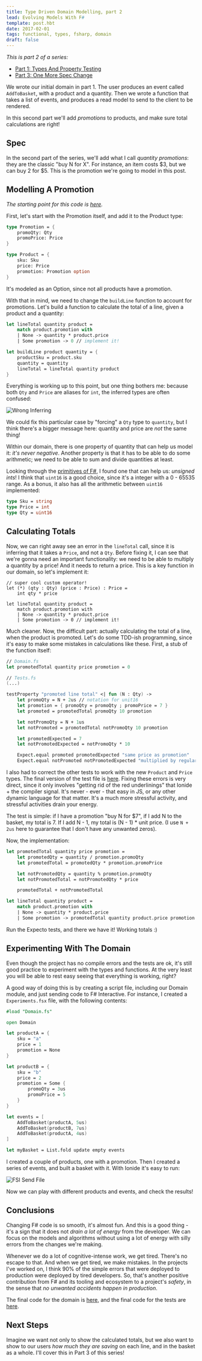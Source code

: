 ```yaml
---
title: Type Driven Domain Modelling, part 2
lead: Evolving Models With F#
template: post.hbt
date: 2017-02-01
tags: functional, types, fsharp, domain
draft: false
---
```


*This is part 2 of a series:*

* [Part 1: Types And Property Testing](http://lucasmreis.github.io/blog/type-driven-domain-modelling-part-1/)
* [Part 3: One More Spec Change](http://lucasmreis.github.io/blog/type-driven-domain-modelling-part-3/)

We wrote our initial domain in part 1. The user produces an event called `AddToBasket`, with a product and a quantity. Then we wrote a function that takes a list of events, and produces a read model to send to the client to be rendered.

In this second part we'll add *promotions* to products, and make sure total calculations are right!

## Spec

In the second part of the series, we'll add what I call *quantity promotions*: they are the classic "buy N for X". For instance, an item costs $3, but we can buy 2 for $5. This is the promotion we're going to model in this post.

## Modelling A Promotion

*The starting point for this code is [here](https://github.com/lucasmreis/basket-promotions-kata/blob/master/BasketPromotions/DomainPart1.fs).*

First, let's start with the Promotion itself, and add it to the Product type:

```fsharp
type Promotion = {
    promoQty: Qty
    promoPrice: Price
}

type Product = {
    sku: Sku
    price: Price
    promotion: Promotion option
}
```

It's modeled as an Option, since not all products have a promotion.

With that in mind, we need to change the `buildLine` function to account for promotions. Let's build a function to calculate the total of a line, given a product and a quantity:

```fsharp
let lineTotal quantity product =
    match product.promotion with
    | None -> quantity * product.price
    | Some promotion -> 0 // implement it!

let buildLine product quantity = {
    productSku = product.sku
    quantity = quantity
    lineTotal = lineTotal quantity product
}
```

Everything is working up to this point, but one thing bothers me: because both `Qty` and `Price` are aliases for `int`, the inferred types are often confused:

![Wrong Inferring](../assets/wrong-inferring.png)

We could fix this particular case by "forcing" a `Qty` type to `quantity`, but I think there's a bigger message here: quantity and price are *not* the same thing!

Within our domain, there is one property of quantity that can help us model it: *it's never negative*. Another property is that it has to be able to do some arithmetic; we need to be able to sum and divide quantities at least.

Looking through the [primitives of F#](https://docs.microsoft.com/en-us/dotnet/articles/fsharp/language-reference/primitive-types), I found one that can help us: *unsigned ints*! I think that `uint16` is a good choice, since it's a integer with a 0 - 65535 range. As a bonus, it also has all the arithmetic between `uint16` implemented:

```fsharp
type Sku = string
type Price = int
type Qty = uint16
```

## Calculating Totals

Now, we can right away see an error in the `lineTotal` call, since it is inferring that it takes a `Price`, and not a `Qty`. Before fixing it, I can see that we're gonna need an important functionality: we need to be able to multiply a quantity by a price! And it needs to return a price. This is a key function in our domain, so let's implement it:

```
// super cool custom operator!
let (*) (qty : Qty) (price : Price) : Price =
    int qty * price

let lineTotal quantity product =
    match product.promotion with
    | None -> quantity * product.price
    | Some promotion -> 0 // implement it!
```

Much cleaner. Now, the difficult part: actually calculating the total of a line, when the product is promoted. Let's do some TDD-ish programming, since it's easy to make some mistakes in calculations like these. First, a stub of the function itself:

```fsharp
// Domain.fs
let promotedTotal quantity price promotion = 0

// Tests.fs
(...)

testProperty "promoted line total" <| fun (N : Qty) ->
    let promoQty = N + 2us // notation for unit16
    let promotion = { promoQty = promoQty ; promoPrice = 7 }
    let promoted = promotedTotal promoQty 10 promotion

    let notPromoQty = N + 1us
    let notPromoted = promotedTotal notPromoQty 10 promotion

    let promotedExpected = 7
    let notPromotedExpected = notPromoQty * 10

    Expect.equal promoted promotedExpected "same price as promotion"
    Expect.equal notPromoted notPromotedExpected "multiplied by regular price"
```

I also had to correct the other tests to work with the new `Product` and `Price` types. The final version of the test file is [here](https://github.com/lucasmreis/basket-promotions-kata/blob/master/BasketPromotions/Tests.fs). Fixing these errors is very direct, since it only involves "getting rid of the red underlinings" that Ionide + the compiler signal. It's never - ever - that easy in JS, or any other dynamic language for that matter. It's a much more stressful activity, and stressful activities drain your energy.

The test is simple: if I have a promotion "buy N for $7", if I add N to the basket, my total is 7. If I add N - 1, my total is (N - 1) * unit price. (I use `N + 2us` here to guarantee that I don't have any unwanted zeros).

Now, the implementation:

```fsharp
let promotedTotal quantity price promotion =
    let promotedQty = quantity / promotion.promoQty
    let promotedTotal = promotedQty * promotion.promoPrice

    let notPromotedQty = quantity % promotion.promoQty
    let notPromotedTotal = notPromotedQty * price

    promotedTotal + notPromotedTotal

let lineTotal quantity product =
    match product.promotion with
    | None -> quantity * product.price
    | Some promotion -> promotedTotal quantity product.price promotion
```

Run the Expecto tests, and there we have it! Working totals :)

## Experimenting With The Domain

Even though the project has no compile errors and the tests are ok, it's still good practice to experiment with the types and functions. At the very least you will be able to rest easy seeing that everything is working, right?

A good way of doing this is by creating a script file, including our Domain module, and just sending code to F# Interactive. For instance, I created a `Experiments.fsx` file, with the following contents:

```fsharp
#load "Domain.fs"

open Domain

let productA = {
    sku = "a"
    price = 1
    promotion = None
}

let productB = {
    sku = "b"
    price = 2
    promotion = Some {
        promoQty = 3us
        promoPrice = 5
    }
}

let events = [
    AddToBasket(productA, 5us)
    AddToBasket(productB, 7us)
    AddToBasket(productA, 4us)
]

let myBasket = List.fold update empty events
```

I created a couple of products, one with a promotion. Then I created a series of events, and built a basket with it. With Ionide it's easy to run:

![FSI Send File](../assets/ionide-fsi-send-file.png)

Now we can play with different products and events, and check the results!

## Conclusions

Changing F# code is so smooth, it's almost fun. And this is a good thing - it's a sign that it does not *drain a lot of energy* from the developer. We can focus on the models and algorithms without using a lot of energy with silly errors from the changes we're making.

Whenever we do a lot of cognitive-intense work, we get tired. There's no escape to that. And when we get tired, we make mistakes. In the projects I've worked on, I think 90% of the simple errors that were deployed to production were deployed by tired developers. So, that's another positive contribution from F# and its tooling and ecosystem to a project's *safety*, in the sense that *no unwanted accidents happen in production*.

The final code for the domain is [here](https://github.com/lucasmreis/basket-promotions-kata/blob/master/BasketPromotions/DomainPart2.fs), and the final code for the tests are [here](https://github.com/lucasmreis/basket-promotions-kata/blob/master/BasketPromotions/TestsPart2.fs).

## Next Steps

Imagine we want not only to show the calculated totals, but we also want to show to our users *how much they are saving* on each line, and in the basket as a whole. I'll cover this in Part 3 of this series!